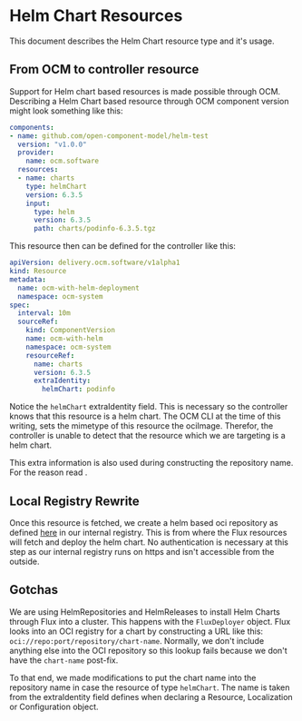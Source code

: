 # Helm Chart Resources

This document describes the Helm Chart resource type and it's usage.

## From OCM to controller resource

Support for Helm chart based resources is made possible through OCM. Describing a Helm Chart based resource through OCM
component version might look something like this:

```yaml
components:
- name: github.com/open-component-model/helm-test
  version: "v1.0.0"
  provider:
    name: ocm.software
  resources:
  - name: charts
    type: helmChart
    version: 6.3.5
    input:
      type: helm
      version: 6.3.5
      path: charts/podinfo-6.3.5.tgz
```

This resource then can be defined for the controller like this:

```yaml
apiVersion: delivery.ocm.software/v1alpha1
kind: Resource
metadata:
  name: ocm-with-helm-deployment
  namespace: ocm-system
spec:
  interval: 10m
  sourceRef:
    kind: ComponentVersion
    name: ocm-with-helm
    namespace: ocm-system
    resourceRef:
      name: charts
      version: 6.3.5
      extraIdentity:
        helmChart: podinfo
```

Notice the `helmChart` extraIdentity field. This is necessary so the controller knows that this resource is a helm chart.
The OCM CLI at the time of this writing, sets the mimetype of this resource the ociImage. Therefor, the controller is
unable to detect that the resource which we are targeting is a helm chart.

This extra information is also used during constructing the repository name. For the reason read [](#gotchas).

## Local Registry Rewrite

Once this resource is fetched, we create a helm based oci repository as defined [here](https://helm.sh/docs/topics/registries/) in our
internal registry. This is from where the Flux resources will fetch and deploy the helm chart. No authentication is
necessary at this step as our internal registry runs on https and isn't accessible from the outside.

## Gotchas

We are using HelmRepositories and HelmReleases to install Helm Charts through Flux into a cluster. This happens with the
`FluxDeployer` object. Flux looks into an OCI registry for a chart by constructing a URL like this:
`oci://repo:port/repository/chart-name`. Normally, we don't include anything else into the OCI repository so this lookup
fails because we don't have the `chart-name` post-fix.

To that end, we made modifications to put the chart name into the repository name in case the resource of type `helmChart`.
The name is taken from the extraIdentity field defines when declaring a Resource, Localization or Configuration object.

